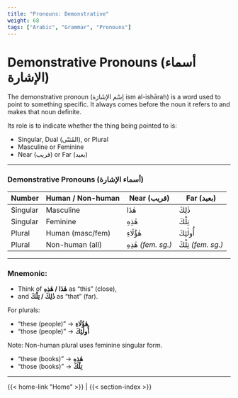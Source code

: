 ```yaml
---
title: "Pronouns: Demonstrative"
weight: 68
tags: ["Arabic", "Grammar", "Pronouns"]
---
```

# Demonstrative Pronouns (أسماء الإشارة)

The demonstrative pronoun (اِسْم الإشَارَة ism al-ishārah) is a word used to point to something specific. It always comes before the noun it refers to and makes that noun definite.

Its role is to indicate whether the thing being pointed to is:
- Singular, Dual (المُثنّى), or Plural
- Masculine or Feminine
- Near (قريب) or Far (بعيد)

---
### Demonstrative Pronouns (أسماء الإشارة)

| Number   | Human / Non-human | Near (قريب)        | Far (بعيد)          |
|----------|-------------------|--------------------|---------------------|
| Singular | Masculine         | هٰذَا              | ذٰلِكَ              |
| Singular | Feminine          | هٰذِهِ             | تِلْكَ              |
| Plural   | Human (masc/fem)  | هٰؤُلَاءِ          | أُولٰئِكَ           |
| Plural   | Non-human (all)   | هٰذِهِ *(fem. sg.)* | تِلْكَ *(fem. sg.)* |

---
   
### **Mnemonic:**  
- Think of **هٰذَا / هٰذِهِ** as “this” (close), 
-  and **ذٰلِكَ / تِلْكَ** as “that” (far).

For plurals:
- “these (people)” → **هٰؤُلَاءِ**
- “those (people)” → **أُولٰئِكَ**

Note: Non-human plural uses feminine singular form.  
- “these (books)” → **هٰذِهِ**
- “those (books)” → **تِلْكَ**

---
{{< home-link "Home" >}} | {{< section-index >}}  
